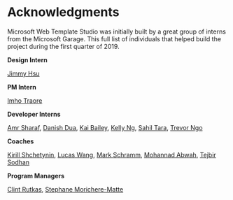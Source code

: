 # Acknowledgments

Microsoft Web Template Studio was initially built by a great group of interns from the Microsoft Garage.  This full list of individuals that helped build the project during the first quarter of 2019.

**Design Intern**

[Jimmy Hsu](https://www.linkedin.com/in/jimmy-hsu-650b7bbb/)

**PM Intern**

[Imho Traore](https://www.linkedin.com/in/imho-traore/)

**Developer Interns**

[Amr Sharaf](https://www.linkedin.com/in/amr-sharaf/),
[Danish Dua](https://www.linkedin.com/in/dandua98/),
[Kai Bailey](https://www.linkedin.com/in/kai-bailey/),
[Kelly Ng](https://www.linkedin.com/in/ngkelly3/),
[Sahil Tara](https://www.linkedin.com/in/sahiltara/),
[Trevor Ngo](https://www.linkedin.com/in/trevor-ngo-vy/)

**Coaches**

[Kirill Shchetynin](https://github.com/KirillShchetinin),
[Lucas Wang](https://www.linkedin.com/in/uxfool/),
[Mark Schramm](https://www.linkedin.com/in/markschramm/),
[Mohannad Abwah](https://www.linkedin.com/in/mohannad-abwah-1156944a/),
[Tejbir Sodhan](https://www.linkedin.com/in/tejbirsodhan/)

**Program Managers**

[Clint Rutkas](https://www.linkedin.com/in/clintrutkas/),
[Stephane Morichere-Matte](https://www.linkedin.com/in/stephanemoricherematte/)
